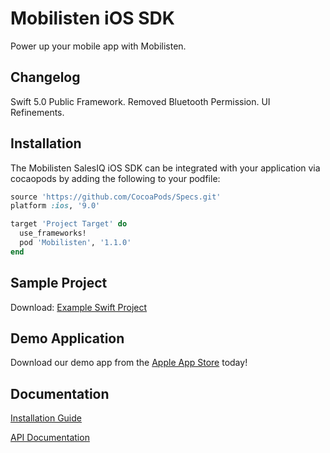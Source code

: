 Mobilisten iOS SDK
=================

Power up your mobile app with Mobilisten.

## Changelog
Swift 5.0 Public Framework.
Removed Bluetooth Permission.
UI Refinements.

## Installation
The Mobilisten SalesIQ iOS SDK can be integrated with your application via cocaopods by adding the following to your podfile:

```ruby
source 'https://github.com/CocoaPods/Specs.git'
platform :ios, '9.0'

target 'Project Target' do
  use_frameworks!
  pod 'Mobilisten', '1.1.0'
end
```

## Sample Project
Download: [Example Swift Project](https://github.com/zoho/SalesIQ-iOS-SDK-Sample) 

## Demo Application
Download our demo app from the [Apple App Store](http://itunes.apple.com/us/app/mobilisten-by-zoho-salesiq/id1456241226) today! 

## Documentation
[Installation Guide](https://www.zoho.com/salesiq/help/developer-section/ios-mobile-sdk-installation.html) 

[API Documentation](https://www.zoho.com/salesiq/help/developer-section/ios-sdk-event-widget.html)
